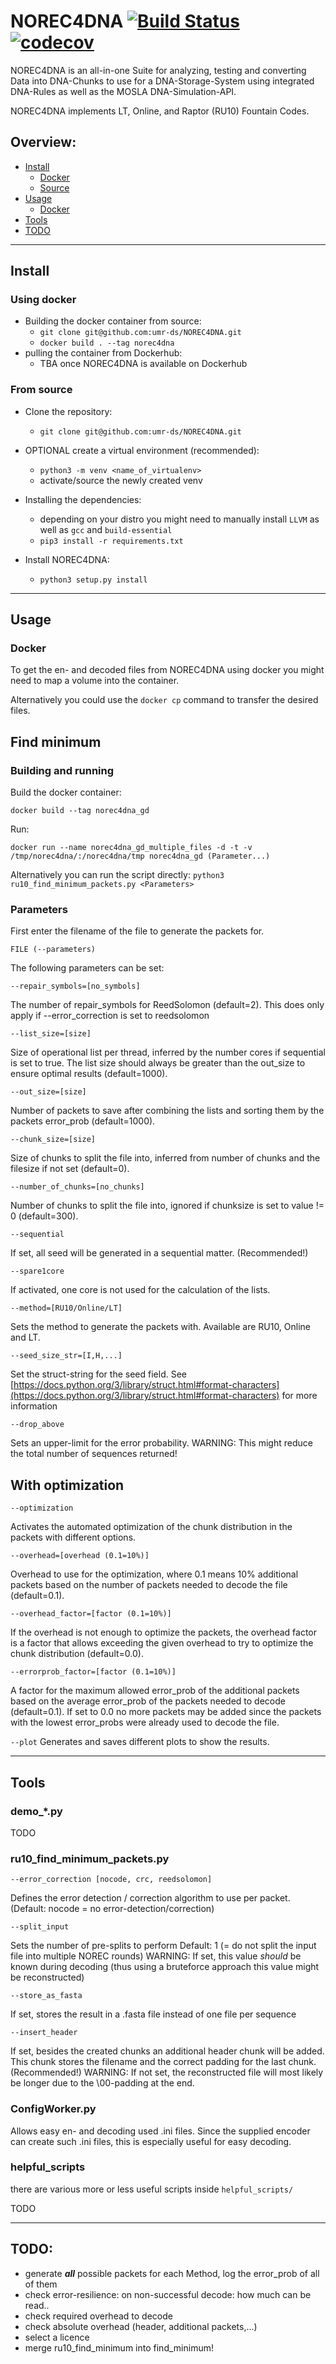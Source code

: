 # NOREC4DNA [![Build Status](https://travis-ci.com/thejanky/fountaindna.svg?token=ChxYCfqxwUJpgKstks1n&branch=master)](https://travis-ci.com/thejanky/fountaindna) [![codecov](https://codecov.io/gh/thejanky/fountaindna/branch/master/graph/badge.svg?token=WglFq3uNTI)](https://codecov.io/gh/thejanky/fountaindna)

NOREC4DNA is an all-in-one Suite for analyzing, testing and converting Data into DNA-Chunks to use for a
DNA-Storage-System using integrated DNA-Rules as well as the MOSLA DNA-Simulation-API.

NOREC4DNA implements LT, Online, and Raptor (RU10) Fountain Codes.

## Overview:

- [Install](#Install)
    * [Docker](#Using-docker)
    * [Source](#From-source)
- [Usage](#Usage)
    * [Docker](#Docker)
- [Tools](#Tools)
- [TODO](#TODO)

---

## Install

### Using docker

+ Building the docker container from source:
    - ````git clone git@github.com:umr-ds/NOREC4DNA.git````
    - ```docker build . --tag norec4dna```
+ pulling the container from Dockerhub:
    - TBA once NOREC4DNA is available on Dockerhub
    
### From source

+ Clone the repository:
    - ````git clone git@github.com:umr-ds/NOREC4DNA.git````


+ OPTIONAL create a virtual environment (recommended):
    - ````python3 -m venv <name_of_virtualenv>````
    - activate/source the newly created venv


+ Installing the dependencies:
    - depending on your distro you might need to manually install `LLVM` as well as `gcc` and `build-essential`
    - ```pip3 install -r requirements.txt```


+ Install NOREC4DNA:
    - ```python3 setup.py install```

---

## Usage

### Docker
To get the en- and decoded files from NOREC4DNA using docker you might need to map a volume into the container.

Alternatively you could use the `docker cp` command to transfer the desired files.


## Find minimum

### Building and running

Build the docker container:

`docker build --tag norec4dna_gd`

Run:

`docker run --name norec4dna_gd_multiple_files -d -t -v /tmp/norec4dna/:/norec4dna/tmp norec4dna_gd (Parameter...)`

Alternatively you can run the script directly:
`python3 ru10_find_minimum_packets.py <Parameters>`

### Parameters

First enter the filename of the file to generate the packets for.

`FILE (--parameters)`

The following parameters can be set:

`--repair_symbols=[no_symbols]`

The number of repair_symbols for ReedSolomon (default=2). This does only apply if --error_correction is set to reedsolomon

`--list_size=[size]`

Size of operational list per thread, inferred by the number cores if sequential is set to true. The list size should
always be greater than the out_size to ensure optimal results (default=1000).

`--out_size=[size]`

Number of packets to save after combining the lists and sorting them by the packets error_prob (default=1000).

`--chunk_size=[size]`

Size of chunks to split the file into, inferred from number of chunks and the filesize if not set (default=0).

`--number_of_chunks=[no_chunks]`

Number of chunks to split the file into, ignored if chunksize is set to value != 0 (default=300).

`--sequential`

If set, all seed will be generated in a sequential matter. (Recommended!)

`--spare1core`

If activated, one core is not used for the calculation of the lists.

`--method=[RU10/Online/LT]`

Sets the method to generate the packets with. Available are RU10, Online and LT.

`--seed_size_str=[I,H,...]`

Set the struct-string for the seed field. See [https://docs.python.org/3/library/struct.html#format-characters](https://docs.python.org/3/library/struct.html#format-characters) for more information

`--drop_above`

Sets an upper-limit for the error probability. WARNING: This might reduce the total number of sequences returned!

## With optimization

`--optimization`

Activates the automated optimization of the chunk distribution in the packets with different options.

`--overhead=[overhead (0.1=10%)]`

Overhead to use for the optimization, where 0.1 means 10% additional packets based on the number of packets needed to
decode the file (default=0.1).

`--overhead_factor=[factor (0.1=10%)]`

If the overhead is not enough to optimize the packets, the overhead factor is a factor that allows exceeding the given
overhead to try to optimize the chunk distribution (default=0.0).

`--errorprob_factor=[factor (0.1=10%)]`

A factor for the maximum allowed error_prob of the additional packets based on the average error_prob of the packets
needed to decode (default=0.1). If set to 0.0 no more packets may be added since the packets with the lowest error_probs
were already used to decode the file.

`--plot`
Generates and saves different plots to show the results.

---

## Tools

### demo_*.py

TODO

### ru10_find_minimum_packets.py
`--error_correction [nocode, crc, reedsolomon]`

Defines the error detection / correction algorithm to use per packet. (Default: nocode = no error-detection/correction)

`--split_input`

Sets the number of pre-splits to perform Default: 1 (= do not split the input file into multiple NOREC rounds)
WARNING: If set, this value _should_ be known during decoding (thus using a bruteforce approach this value might be reconstructed) 

`--store_as_fasta`

If set, stores the result in a .fasta file instead of one file per sequence

`--insert_header`

If set, besides the created chunks an additional header chunk will be added. This chunk stores the filename and the correct padding for the last chunk.
(Recommended!) WARNING: If not set, the reconstructed file will most likely be longer due to the \00-padding at the end.
 

### ConfigWorker.py
Allows easy en- and decoding used .ini files.
Since the supplied encoder can create such .ini files, this is especially useful for easy decoding.

### helpful_scripts

there are various more or less useful scripts inside `helpful_scripts/`

TODO


---

## TODO:

- generate _**all**_ possible packets for each Method, log the error_prob of all of them
- check error-resilience: on non-successful decode: how much can be read..
- check required overhead to decode
- check absolute overhead (header, additional packets,...)
- select a licence
- merge ru10_find_minimum into find_minimum!